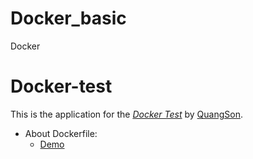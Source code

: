 # Docker_basic
Docker
# Docker-test

This is the application for the [*Docker Test*](https://github.com/quangson12hn/Docker-test) by [QuangSon](https://github.com/quangson12hn).

+ About Dockerfile:
  +  [Demo](https://github.com/quangson12hn/Docker_basic)
